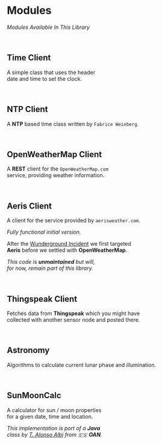 
# Modules

*Modules Available In This Library*

<br>

## Time Client

A simple class that uses the header <br>
date and time to set the clock.

<br>

## NTP Client

A **NTP** based time class written by `Fabrice Weinberg`.

<br>

## OpenWeatherMap Client

A **REST** client for the `OpenWeatherMap.com` <br>
service, providing weather information.

<br>

## Aeris Client

A client for the service provided by `aerisweather.com`.

*Fully functional initial version.*

After the [Wunderground Incident][Changelog] we first targeted <br>
**Aeris** before we settled with **OpenWeatherMap**.

*This code is **unmaintained** but will,* <br>
*for now, remain part of this library.*

<br>

## Thingspeak Client

Fetches data from **Thingspeak** which you might have <br>
collected with another sensor node and posted there.

<br>

## Astronomy

Algorithms to calculate current lunar phase and illumination.

<br>

## SunMoonCalc

A calculator for sun / moon properties <br>
for a given date, time and location.

*This implementation is port of a* ***Java*** <br>
*class by [T. Alonso Albi] from :es: **OAN**.*


<!----------------------------------------------------------------------------->

[Changelog]: Changelog.md

[T. Alonso Albi]: http://conga.oan.es/~alonso/doku.php?id=blog:sun_moon_position
